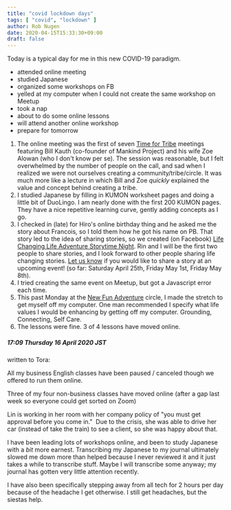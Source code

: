 ```yaml
---
title: "covid lockdown days"
tags: [ "covid", "lockdown" ]
author: Rob Nugen
date: 2020-04-15T15:33:30+09:00
draft: false
---
```


Today is a typical day for me in this new COVID-19 paradigm.

* attended online meeting
* studied Japanese
* organized some workshops on FB
* yelled at my computer when I could not create the same workshop on Meetup
* took a nap
* about to do some online lessons
* will attend another online workshop
* prepare for tomorrow

1. The online meeting was the first of seven
   [Time for Tribe](https://www.timefortribe.com/) meetings featuring
   Bill Kauth (co-founder of Mankind Project) and his wife Zoe Alowan
   (who I don't know per se).  The session was reasonable, but I felt
   overwhelmed by the number of people on the call, and sad when I
   realized we were not ourselves creating a community/tribe/circle.
   It was much more like a lecture in which Bill and Zoe *quickly*
   explained the value and concept behind creating a tribe.
2. I studied Japanese by filling in KUMON worksheet pages and doing a
   little bit of DuoLingo.  I am nearly done with the first 200 KUMON
   pages.  They have a nice repetitive learning curve, gently adding
   concepts as I go.
3. I checked in (late) for Hiro's online birthday thing and he asked
   me the story about Francois, so I told them how he got his name on
   PB.  That story led to the idea of sharing stories, so we created
   (on Facebook)
   [Life Changing Life Adventure Storytime Night](https://www.facebook.com/events/526976971349922/).
   Rin and I will be the first two people to share stories, and I look
   forward to other people sharing life changing stories.
   [Let us know](https://forms.gle/vMiZ8ex5frQu9GzXA) if you would
   like to share a story at an upcoming event! (so far: Saturday April 25th,
   Friday May 1st, Friday May 8th).
4. I tried creating the same event on Meetup, but got a Javascript
   error each time.
5. This past Monday at the
   [New Fun Adventure](https://www.meetup.com/Tokyo-Sol-barefoot-more/events/270054337/)
   circle, I made the stretch to get myself off my computer.  One man
   recommended I specify what life values I would be enhancing by
   getting off my computer.  Grounding, Connecting, Self Care.
6. The lessons were fine.  3 of 4 lessons have moved online.



##### 17:09 Thursday 16 April 2020 JST

written to Tora:

All my business English classes have been paused / canceled though we
offered to run them online.

Three of my four non-business classes have moved online (after a gap
last week so everyone could get sorted on Zoom)

Lin is working in her room with her company policy of "you must get
approval before you come in."  Due to the crisis, she was able to
drive her car (instead of take the train) to see a client, so she was
happy about that.

I have been leading lots of workshops online, and been to study
Japanese with a *bit* more earnest. Transcribing my Japanese to my
journal ultimately slowed me down more than helped because I never
reviewed it and it just takes a while to transcribe stuff. Maybe I
will transcribe some anyway; my journal has gotten very little
attention recently.

I have also been specifically stepping away from all tech for 2 hours
per day because of the headache I get otherwise. I still get headaches,
but the siestas help.
